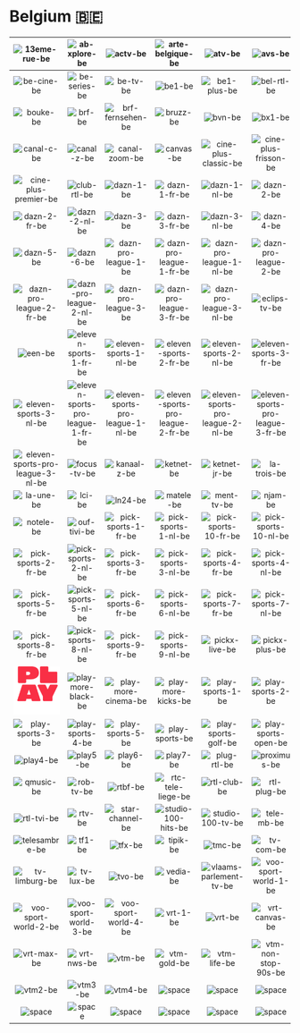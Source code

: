 # Belgium 🇧🇪

| ![13eme-rue-be] | ![ab-xplore-be] | ![actv-be] | ![arte-belgique-be] | ![atv-be] | ![avs-be] |
|:---:|:---:|:---:|:---:|:---:|:---:|
| ![be-cine-be] | ![be-series-be] | ![be-tv-be] | ![be1-be] | ![be1-plus-be] | ![bel-rtl-be] |
| ![bouke-be] | ![brf-be] | ![brf-fernsehen-be] | ![bruzz-be] | ![bvn-be] | ![bx1-be] |
| ![canal-c-be] | ![canal-z-be] | ![canal-zoom-be] | ![canvas-be] | ![cine-plus-classic-be] | ![cine-plus-frisson-be] |
| ![cine-plus-premier-be] | ![club-rtl-be] | ![dazn-1-be] | ![dazn-1-fr-be] | ![dazn-1-nl-be] | ![dazn-2-be] |
| ![dazn-2-fr-be] | ![dazn-2-nl-be] | ![dazn-3-be] | ![dazn-3-fr-be] | ![dazn-3-nl-be] | ![dazn-4-be] |
| ![dazn-5-be] | ![dazn-6-be] | ![dazn-pro-league-1-be] | ![dazn-pro-league-1-fr-be] | ![dazn-pro-league-1-nl-be] | ![dazn-pro-league-2-be] |
| ![dazn-pro-league-2-fr-be] | ![dazn-pro-league-2-nl-be] | ![dazn-pro-league-3-be] | ![dazn-pro-league-3-fr-be] | ![dazn-pro-league-3-nl-be] | ![eclips-tv-be] |
| ![een-be] | ![eleven-sports-1-fr-be] | ![eleven-sports-1-nl-be] | ![eleven-sports-2-fr-be] | ![eleven-sports-2-nl-be] | ![eleven-sports-3-fr-be] |
| ![eleven-sports-3-nl-be] | ![eleven-sports-pro-league-1-fr-be] | ![eleven-sports-pro-league-1-nl-be] | ![eleven-sports-pro-league-2-fr-be] | ![eleven-sports-pro-league-2-nl-be] | ![eleven-sports-pro-league-3-fr-be] |
| ![eleven-sports-pro-league-3-nl-be] | ![focus-tv-be] | ![kanaal-z-be] | ![ketnet-be] | ![ketnet-jr-be] | ![la-trois-be] |
| ![la-une-be] | ![lci-be] | ![ln24-be] | ![matele-be] | ![ment-tv-be] | ![njam-be] |
| ![notele-be] | ![ouf-tivi-be] | ![pick-sports-1-fr-be] | ![pick-sports-1-nl-be] | ![pick-sports-10-fr-be] | ![pick-sports-10-nl-be] |
| ![pick-sports-2-fr-be] | ![pick-sports-2-nl-be] | ![pick-sports-3-fr-be] | ![pick-sports-3-nl-be] | ![pick-sports-4-fr-be] | ![pick-sports-4-nl-be] |
| ![pick-sports-5-fr-be] | ![pick-sports-5-nl-be] | ![pick-sports-6-fr-be] | ![pick-sports-6-nl-be] | ![pick-sports-7-fr-be] | ![pick-sports-7-nl-be] |
| ![pick-sports-8-fr-be] | ![pick-sports-8-nl-be] | ![pick-sports-9-fr-be] | ![pick-sports-9-nl-be] | ![pickx-live-be] | ![pickx-plus-be] |
| ![play-crime-be] | ![play-more-black-be] | ![play-more-cinema-be] | ![play-more-kicks-be] | ![play-sports-1-be] | ![play-sports-2-be] |
| ![play-sports-3-be] | ![play-sports-4-be] | ![play-sports-5-be] | ![play-sports-be] | ![play-sports-golf-be] | ![play-sports-open-be] |
| ![play4-be] | ![play5-be] | ![play6-be] | ![play7-be] | ![plug-rtl-be] | ![proximus-be] |
| ![qmusic-be] | ![rob-tv-be] | ![rtbf-be] | ![rtc-tele-liege-be] | ![rtl-club-be] | ![rtl-plug-be] |
| ![rtl-tvi-be] | ![rtv-be] | ![star-channel-be] | ![studio-100-hits-be] | ![studio-100-tv-be] | ![tele-mb-be] |
| ![telesambre-be] | ![tf1-be] | ![tfx-be] | ![tipik-be] | ![tmc-be] | ![tv-com-be] |
| ![tv-limburg-be] | ![tv-lux-be] | ![tvo-be] | ![vedia-be] | ![vlaams-parlement-tv-be] | ![voo-sport-world-1-be] |
| ![voo-sport-world-2-be] | ![voo-sport-world-3-be] | ![voo-sport-world-4-be] | ![vrt-1-be] | ![vrt-be] | ![vrt-canvas-be] |
| ![vrt-max-be] | ![vrt-nws-be] | ![vtm-be] | ![vtm-gold-be] | ![vtm-life-be] | ![vtm-non-stop-90s-be] |
| ![vtm2-be] | ![vtm3-be] | ![vtm4-be] | ![space] | ![space] | ![space] |
| ![space]| ![space]| ![space]| ![space]| ![space]| ![space]|


[13eme-rue-be]:13eme-rue-be.png
[ab-xplore-be]:ab-xplore-be.png
[actv-be]:actv-be.png
[arte-belgique-be]:arte-belgique-be.png
[atv-be]:atv-be.png
[avs-be]:avs-be.png
[be-cine-be]:be-cine-be.png
[be-series-be]:be-series-be.png
[be-tv-be]:be-tv-be.png
[be1-be]:be1-be.png
[be1-plus-be]:be1-plus-be.png
[bel-rtl-be]:bel-rtl-be.png
[bouke-be]:bouke-be.png
[brf-be]:brf-be.png
[brf-fernsehen-be]:brf-fernsehen-be.png
[bruzz-be]:bruzz-be.png
[bvn-be]:bvn-be.png
[bx1-be]:bx1-be.png
[canal-c-be]:canal-c-be.png
[canal-z-be]:canal-z-be.png
[canal-zoom-be]:canal-zoom-be.png
[canvas-be]:canvas-be.png
[cine-plus-classic-be]:cine-plus-classic-be.png
[cine-plus-frisson-be]:cine-plus-frisson-be.png
[cine-plus-premier-be]:cine-plus-premier-be.png
[club-rtl-be]:club-rtl-be.png
[dazn-1-be]:dazn-1-be.png
[dazn-1-fr-be]:dazn-1-fr-be.png
[dazn-1-nl-be]:dazn-1-nl-be.png
[dazn-2-be]:dazn-2-be.png
[dazn-2-fr-be]:dazn-2-fr-be.png
[dazn-2-nl-be]:dazn-2-nl-be.png
[dazn-3-be]:dazn-3-be.png
[dazn-3-fr-be]:dazn-3-fr-be.png
[dazn-3-nl-be]:dazn-3-nl-be.png
[dazn-4-be]:dazn-4-be.png
[dazn-5-be]:dazn-5-be.png
[dazn-6-be]:dazn-6-be.png
[dazn-pro-league-1-be]:dazn-pro-league-1-be.png
[dazn-pro-league-1-fr-be]:dazn-pro-league-1-fr-be.png
[dazn-pro-league-1-nl-be]:dazn-pro-league-1-nl-be.png
[dazn-pro-league-2-be]:dazn-pro-league-2-be.png
[dazn-pro-league-2-fr-be]:dazn-pro-league-2-fr-be.png
[dazn-pro-league-2-nl-be]:dazn-pro-league-2-nl-be.png
[dazn-pro-league-3-be]:dazn-pro-league-3-be.png
[dazn-pro-league-3-fr-be]:dazn-pro-league-3-fr-be.png
[dazn-pro-league-3-nl-be]:dazn-pro-league-3-nl-be.png
[eclips-tv-be]:eclips-tv-be.png
[een-be]:een-be.png
[eleven-sports-1-fr-be]:eleven-sports-1-fr-be.png
[eleven-sports-1-nl-be]:eleven-sports-1-nl-be.png
[eleven-sports-2-fr-be]:eleven-sports-2-fr-be.png
[eleven-sports-2-nl-be]:eleven-sports-2-nl-be.png
[eleven-sports-3-fr-be]:eleven-sports-3-fr-be.png
[eleven-sports-3-nl-be]:eleven-sports-3-nl-be.png
[eleven-sports-pro-league-1-fr-be]:eleven-sports-pro-league-1-fr-be.png
[eleven-sports-pro-league-1-nl-be]:eleven-sports-pro-league-1-nl-be.png
[eleven-sports-pro-league-2-fr-be]:eleven-sports-pro-league-2-fr-be.png
[eleven-sports-pro-league-2-nl-be]:eleven-sports-pro-league-2-nl-be.png
[eleven-sports-pro-league-3-fr-be]:eleven-sports-pro-league-3-fr-be.png
[eleven-sports-pro-league-3-nl-be]:eleven-sports-pro-league-3-nl-be.png
[focus-tv-be]:focus-tv-be.png
[kanaal-z-be]:kanaal-z-be.png
[ketnet-be]:ketnet-be.png
[ketnet-jr-be]:ketnet-jr-be.png
[la-trois-be]:la-trois-be.png
[la-une-be]:la-une-be.png
[lci-be]:lci-be.png
[ln24-be]:ln24-be.png
[matele-be]:matele-be.png
[ment-tv-be]:ment-tv-be.png
[njam-be]:njam-be.png
[notele-be]:notele-be.png
[ouf-tivi-be]:ouf-tivi-be.png
[pick-sports-1-fr-be]:pick-sports-1-fr-be.png
[pick-sports-1-nl-be]:pick-sports-1-nl-be.png
[pick-sports-10-fr-be]:pick-sports-10-fr-be.png
[pick-sports-10-nl-be]:pick-sports-10-nl-be.png
[pick-sports-2-fr-be]:pick-sports-2-fr-be.png
[pick-sports-2-nl-be]:pick-sports-2-nl-be.png
[pick-sports-3-fr-be]:pick-sports-3-fr-be.png
[pick-sports-3-nl-be]:pick-sports-3-nl-be.png
[pick-sports-4-fr-be]:pick-sports-4-fr-be.png
[pick-sports-4-nl-be]:pick-sports-4-nl-be.png
[pick-sports-5-fr-be]:pick-sports-5-fr-be.png
[pick-sports-5-nl-be]:pick-sports-5-nl-be.png
[pick-sports-6-fr-be]:pick-sports-6-fr-be.png
[pick-sports-6-nl-be]:pick-sports-6-nl-be.png
[pick-sports-7-fr-be]:pick-sports-7-fr-be.png
[pick-sports-7-nl-be]:pick-sports-7-nl-be.png
[pick-sports-8-fr-be]:pick-sports-8-fr-be.png
[pick-sports-8-nl-be]:pick-sports-8-nl-be.png
[pick-sports-9-fr-be]:pick-sports-9-fr-be.png
[pick-sports-9-nl-be]:pick-sports-9-nl-be.png
[pickx-live-be]:pickx-live-be.png
[pickx-plus-be]:pickx-plus-be.png
[play-crime-be]:play-crime-be.png
[play-more-black-be]:play-more-black-be.png
[play-more-cinema-be]:play-more-cinema-be.png
[play-more-kicks-be]:play-more-kicks-be.png
[play-sports-1-be]:play-sports-1-be.png
[play-sports-2-be]:play-sports-2-be.png
[play-sports-3-be]:play-sports-3-be.png
[play-sports-4-be]:play-sports-4-be.png
[play-sports-5-be]:play-sports-5-be.png
[play-sports-be]:play-sports-be.png
[play-sports-golf-be]:play-sports-golf-be.png
[play-sports-open-be]:play-sports-open-be.png
[play4-be]:play4-be.png
[play5-be]:play5-be.png
[play6-be]:play6-be.png
[play7-be]:play7-be.png
[plug-rtl-be]:plug-rtl-be.png
[proximus-be]:proximus-be.png
[qmusic-be]:qmusic-be.png
[rob-tv-be]:rob-tv-be.png
[rtbf-be]:rtbf-be.png
[rtc-tele-liege-be]:rtc-tele-liege-be.png
[rtl-club-be]:rtl-club-be.png
[rtl-plug-be]:rtl-plug-be.png
[rtl-tvi-be]:rtl-tvi-be.png
[rtv-be]:rtv-be.png
[star-channel-be]:star-channel-be.png
[studio-100-hits-be]:studio-100-hits-be.png
[studio-100-tv-be]:studio-100-tv-be.png
[tele-mb-be]:tele-mb-be.png
[telesambre-be]:telesambre-be.png
[tf1-be]:tf1-be.png
[tfx-be]:tfx-be.png
[tipik-be]:tipik-be.png
[tmc-be]:tmc-be.png
[tv-com-be]:tv-com-be.png
[tv-limburg-be]:tv-limburg-be.png
[tv-lux-be]:tv-lux-be.png
[tvo-be]:tvo-be.png
[vedia-be]:vedia-be.png
[vlaams-parlement-tv-be]:vlaams-parlement-tv-be.png
[voo-sport-world-1-be]:voo-sport-world-1-be.png
[voo-sport-world-2-be]:voo-sport-world-2-be.png
[voo-sport-world-3-be]:voo-sport-world-3-be.png
[voo-sport-world-4-be]:voo-sport-world-4-be.png
[vrt-1-be]:vrt-1-be.png
[vrt-be]:vrt-be.png
[vrt-canvas-be]:vrt-canvas-be.png
[vrt-max-be]:vrt-max-be.png
[vrt-nws-be]:vrt-nws-be.png
[vtm-be]:vtm-be.png
[vtm-gold-be]:vtm-gold-be.png
[vtm-life-be]:vtm-life-be.png
[vtm-non-stop-90s-be]:vtm-non-stop-90s-be.png
[vtm2-be]:vtm2-be.png
[vtm3-be]:vtm3-be.png
[vtm4-be]:vtm4-be.png

[space]:../../misc/space-1500.png

